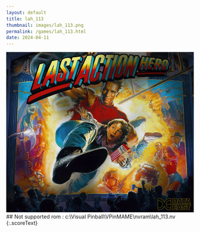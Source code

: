 ```yaml
---
layout: default
title: lah_113
thumbnail: images/lah_113.png
permalink: /games/lah_113.html
date: 2024-04-11
---
```


<img src="../images/lah_113.png" class="gameThumbnail img-fluid mx-auto align-middle">
## Not supported rom : c:\Visual Pinball\VPinMAME\nvram\lah_113.nv
{:.scoreText}

